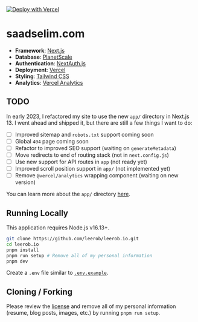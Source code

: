 [![Deploy with Vercel](https://vercel.com/button)](https://vercel.com/new/clone?repository-url=https%3A%2F%2Fgithub.com%2Fleerob%2Fleerob.io)

# saadselim.com

- **Framework**: [Next.js](https://nextjs.org/)
- **Database**: [PlanetScale](https://planetscale.com)
- **Authentication**: [NextAuth.js](https://next-auth.js.org)
- **Deployment**: [Vercel](https://vercel.com)
- **Styling**: [Tailwind CSS](https://tailwindcss.com)
- **Analytics**: [Vercel Analytics](https://vercel.com/analytics)

## TODO

In early 2023, I refactored my site to use the new `app/` directory in Next.js 13. I went ahead and shipped it, but there are still a few things I want to do:

- [ ] Improved sitemap and `robots.txt` support coming soon
- [ ] Global `404` page coming soon
- [ ] Refactor to improved SEO support (waiting on `generateMetadata`)
- [ ] Move redirects to end of routing stack (not in `next.config.js`)
- [ ] Use new support for API routes in `app` (not ready yet)
- [ ] Improved scroll position support in `app/` (not implemented yet)
- [ ] Remove `@vercel/analytics` wrapping component (waiting on new version)

You can learn more about the `app/` directory [here](https://beta.nextjs.org/docs).

## Running Locally

This application requires Node.js v16.13+.

```bash
git clone https://github.com/leerob/leerob.io.git
cd leerob.io
pnpm install
pnpm run setup # Remove all of my personal information
pnpm dev
```

Create a `.env` file similar to [`.env.example`](https://github.com/leerob/leerob.io/blob/main/.env.example).

## Cloning / Forking

Please review the [license](https://github.com/leerob/leerob.io/blob/main/LICENSE.txt) and remove all of my personal information (resume, blog posts, images, etc.) by running `pnpm run setup`.
